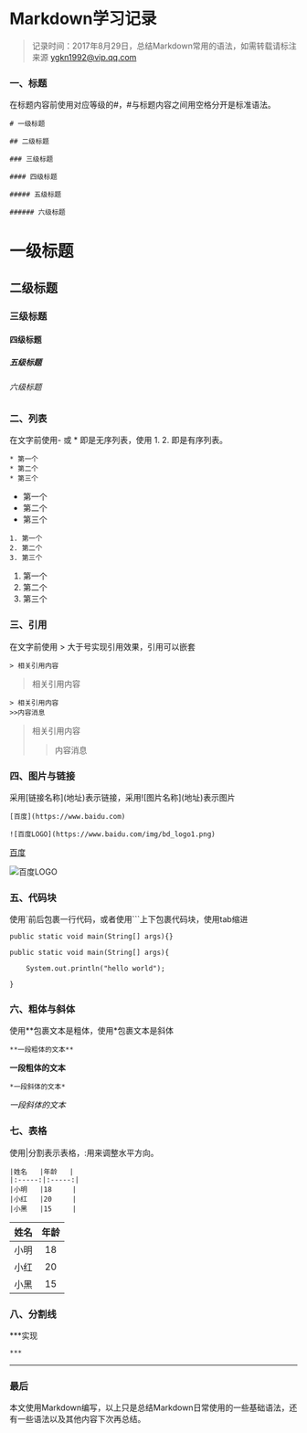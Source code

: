# Markdown学习记录

> 记录时间：2017年8月29日，总结Markdown常用的语法，如需转载请标注来源 ygkn1992@vip.qq.com

### 一、标题

在标题内容前使用对应等级的#，#与标题内容之间用空格分开是标准语法。

```
# 一级标题

## 二级标题

### 三级标题

#### 四级标题

##### 五级标题

###### 六级标题
```

# 一级标题

## 二级标题

### 三级标题

#### 四级标题

##### 五级标题

###### 六级标题

### 二、列表

在文字前使用- 或 * 即是无序列表，使用 1. 2. 即是有序列表。


```
* 第一个
* 第二个
* 第三个
```

* 第一个
* 第二个
* 第三个


```
1. 第一个
2. 第二个
3. 第三个
```

1. 第一个
2. 第二个
3. 第三个

### 三、引用

在文字前使用 > 大于号实现引用效果，引用可以嵌套

```
> 相关引用内容
```

> 相关引用内容

```
> 相关引用内容
>>内容消息
```

> 相关引用内容
>>内容消息

### 四、图片与链接

采用[链接名称]\(地址\)表示链接，采用![图片名称]\(地址\)表示图片

```
[百度](https://www.baidu.com)

![百度LOGO](https://www.baidu.com/img/bd_logo1.png)
```

[百度](https://www.baidu.com)

![百度LOGO](https://www.baidu.com/img/bd_logo1.png)

### 五、代码块

使用\`前后包裹一行代码，或者使用\`\`\`上下包裹代码块，使用tab缩进

`public static void main(String[] args){}`

```
public static void main(String[] args){

    System.out.println("hello world");
    
}
```

### 六、粗体与斜体

使用\*\*包裹文本是粗体，使用\*包裹文本是斜体

```
**一段粗体的文本**
```

**一段粗体的文本**

```
*一段斜体的文本*
```

*一段斜体的文本*

### 七、表格

使用|分割表示表格，:用来调整水平方向。

```
|姓名   |年龄   |
|:-----:|:-----:|
|小明   |18     |
|小红   |20     |
|小黑   |15     |
```

|姓名   |年龄   |
|:-----:|:-----:|
|小明   |18     |
|小红   |20     |
|小黑   |15     |

### 八、分割线

\*\*\*实现

```
***
```

***

### 最后

本文使用Markdown编写，以上只是总结Markdown日常使用的一些基础语法，还有一些语法以及其他内容下次再总结。





